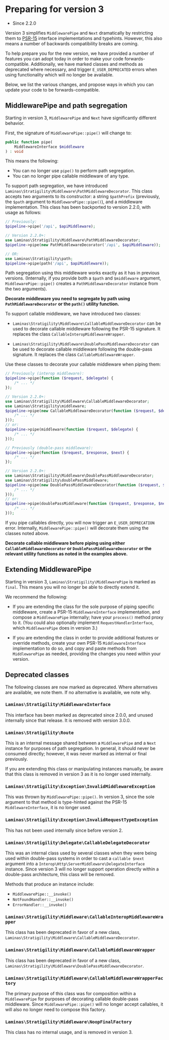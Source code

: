 # Preparing for version 3

- Since 2.2.0

Version 3 simplifies `MiddlewarePipe` and `Next` dramatically by restricting
them to [PSR-15](https://github.com/php-fig/fig-standards/tree/4b417c91b89fbedaf3283620ce432b6f51c80cc0/proposed/http-handlers)
interface implementations and typehints. However, this also means a number of
backwards compatibility breaks are coming.

To help prepare you for the new version, we have provided a number of features
you can adopt today in order to make your code forwards-compatible.
Additionally, we have marked classes and methods as deprecated where necessary,
and trigger `E_USER_DEPRECATED` errors when using functionality which will no
longer be available.

Below, we list the various changes, and propose ways in which you can update
your code to be forwards-compatible.

## MiddlewarePipe and path segregation

Starting in version 3, `MiddlewarePipe` and `Next` have significantly
different behavior.

First, the signature of `MiddlewarePipe::pipe()` will change to:

```php
public function pipe(
    MiddlewareInterface $middleware
) : void
```

This means the following:

- You can no longer use `pipe()` to perform path segregation.
- You can no longer pipe callable middleware of any type.

To support path segregation, we have introduced
`Laminas\Stratigility\Middleware\PathMiddlewareDecorator`. This class accepts two
arguments to its constructor: a string `$pathPrefix` (previously, the `$path`
argument to `MiddlewarePipe::pipe()`), and a middleware implementation. This
class has been backported to version 2.2.0, with usage as follows:

```php
// Previously:
$pipeline->pipe('/api', $apiMiddleware);

// Version 2.2.0+:
use Laminas\Stratigility\Middleware\PathMiddlewareDecorator;
$pipeline->pipe(new PathMiddlewareDecorator('/api', $apiMiddleware));

// OR:
use Laminas\Stratigility\path;
$pipeline->pipe(path('/api', $apiMiddleware));
```

Path segregation using this middleware works exactly as it has in previous
versions. (Internally, if you provide both a `$path` and `$middleware` argument,
`MiddlewarePipe::pipe()` creates a `PathMiddlewareDecorator` instance from the
two arguments).

**Decorate middleware you need to segregate by path using
`PathMiddlewareDecorator` or the `path()` utility function.**

To support callable middleware, we have introduced two classes:

- `Laminas\Stratigility\Middleware\CallableMiddlewareDecorator` can be used to
  decorate callable middleware following the PSR-15 signature. It replaces the
  class `CallableInteropMiddlewareWrapper`.

- `Laminas\Stratigility\Middleware\DoublePassMiddlewareDecorator` can be used to
  decorate callable middleware following the double-pass signature. It replaces
  the class `CallableMiddlewareWrapper`.

Use these classes to decorate your callable middleware when piping them:

```php
// Previously (interop middleware):
$pipeline->pipe(function ($request, $delegate) {
    /* ... */
});

// Version 2.2.0+:
use Laminas\Stratigility\Middleware\CallableMiddlewareDecorator;
use Laminas\Stratigility\middleware;
$pipeline->pipe(new CallableMiddlewareDecorator(function ($request, $delegate) {
    /* ... */
}));
// or:
$pipeline->pipe(middleware(function ($request, $delegate) {
    /* ... */
}));

// Previously (double-pass middleware):
$pipeline->pipe(function ($request, $response, $next) {
    /* ... */
});

// Version 2.2.0+:
use Laminas\Stratigility\Middleware\DoublePassMiddlewareDecorator;
use Laminas\Stratigility\doublePassMiddleware;
$pipeline->pipe(new DoublePassMiddlewareDecorator(function ($request, $response, $next) {
    /* ... */
}));
// or:
$pipeline->pipe(doublePassMiddleware(function ($request, $response, $next) {
    /* ... */
}));
```

If you pipe callables directly, you will now trigger an `E_USER_DEPRECATION`
error. Internally, `MiddlewarePipe::pipe()` will decorate them using the classes
noted above.

**Decorate callable middleware before piping using either
`CallableMiddlewareDecorator` or `DoublePassMiddlewareDecorator` or the relevant
utility functions as noted in the examples above.**

## Extending MiddlewarePipe

Starting in version 3, `Laminas\Stratigility\MiddlewarePipe` is marked as `final`.
This means you will no longer be able to directly extend it.

We recommend the following:

- If you are extending the class for the sole purpose of piping specific
  middleware, create a PSR-15 `MiddlewareInterface` implementation, and compose
  a `MiddlewarePipe` internally; have your `process()` method proxy to it.
  (You could also optionally implement `RequestHandlerInterface`, which
  `MiddlewarePipe` does in version 3.)

- If you are extending the class in order to provide additional features or
  override methods, create your own PSR-15 `MiddlewareInterface` implementation
  to do so, and copy and paste methods from `MiddlewarePipe` as needed,
  providing the changes you need within your version.

## Deprecated classes

The following classes are now marked as deprecated. Where alternatives are
available, we note them. If no alternative is available, we note why.

### `Laminas\Stratigility\MiddlewareInterface`

This interface has been marked as deprecated since 2.0.0, and unused internally
since that release. It is removed with version 3.0.0.

### `Laminas\Stratigility\Route`

This is an internal message shared between a `MiddlewarePipe` and a `Next`
instance for purposes of path segregation. In general, it should never be
consumed directly; however, it was never marked as internal or final previously.

If you are extending this class or manipulating instances manually, be aware
that this class is removed in version 3 as it is no longer used internally.

### `Laminas\Stratigility\Exception\InvalidMiddlewareException`

This was thrown by `MiddlewarePipe::pipe()`. In version 3, since the sole
argument to that method is type-hinted against the PSR-15 `MiddlewareInterface`,
it is no longer used.

### `Laminas\Stratigility\Exception\InvalidRequestTypeException`

This has not been used internally since before version 2.

### `Laminas\Stratigility\Delegate\CallableDelegateDecorator`

This was an internal class used by several classes when they were being used
within double-pass systems in order to cast a `callable $next` argument into a
`Interop\Http\ServerMiddleware\DelegateInterface` instance. Since version 3 will
no longer support operation directly within a double-pass architecture, this
class will be removed.

Methods that produce an instance include:
- `MiddlewarePipe::__invoke()`
- `NotFoundHandler::__invoke()`
- `ErrorHandler::__invoke()`

### `Laminas\Stratigility\Middleware\CallableInteropMiddlewareWrapper`

This class has been deprecated in favor of a new class,
`Laminas\Stratigility\Middleware\CallableMiddlewareDecorator`.

### `Laminas\Stratigility\Middleware\CallableMiddlewareWrapper`

This class has been deprecated in favor of a new class,
`Laminas\Stratigility\Middleware\DoublePassMiddlewareDecorator`.

### `Laminas\Stratigility\Middleware\CallableMiddlewareWrapperFactory`

The primary purpose of this class was for composition within a `MiddlewarePipe`
for purposes of decorating callable double-pass middleware. Since
`MiddlewarePipe::pipe()` will no longer accept callables, it will also no longer
need to compose this factory.

### `Laminas\Stratigility\Middleware\NoopFinalFactory`

This class has no internal usage, and is removed in version 3.
